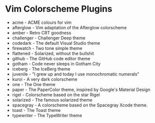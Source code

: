 # Vim Colorscheme Plugins

* acme - ACME colours for vim
* afterglow - Vim adaptation of the Afterglow colorscheme
* amber - Retro CRT goodness
* challenger - Challenger Deep theme
* codedark - The default Visual Studio theme
* firewatch - Two tone simple theme
* flattened - Solarized, without the bullshit
* github - The GitHub code editor theme
* gotham - Code never sleeps in Gotham City
* iceberg - The IceBerg theme
* juvenile - "I grew up and today I use monochromatic numerals"
* kuroi - A very dark colorscheme
* one - The One theme
* paper - The PaperColor theme, inspired by Google's Material Design
* rigel - Colorscheme based on the star Rigel
* solarized - The famous solarized theme
* spacegray - A colorscheme based on the Spacegray Xcode theme.
* toast - The Toast theme
* typewriter - The TypeWriter theme
